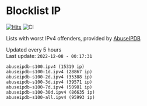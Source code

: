 # Blocklist IP

[![Hits](https://hits.seeyoufarm.com/api/count/incr/badge.svg?url=https%3A%2F%2Fgithub.com%2Fborestad%2Fblocklist-ip%2F&count_bg=%2379C83D&title_bg=%23555555&icon=&icon_color=%23E7E7E7&title=hits&edge_flat=false)](https://hits.seeyoufarm.com)  ![CI](https://img.shields.io/github/workflow/status/borestad/blocklist-ip/CI?style=flat-square)

Lists with worst IPv4 offenders, provided by [AbuseIPDB](https://www.abuseipdb.com/)

<!-- FOOTER-PLACEHOLDER -->
Updated every 5 hours<br>
Last update: `2022-12-08 - 00:17:31`
```
abuseipdb-s100.ipv4 (15319 ip)
abuseipdb-s100-1d.ipv4 (28867 ip)
abuseipdb-s100-2d.ipv4 (35388 ip)
abuseipdb-s100-3d.ipv4 (39571 ip)
abuseipdb-s100-7d.ipv4 (50981 ip)
abuseipdb-s100-30d.ipv4 (86635 ip)
abuseipdb-s100-all.ipv4 (95993 ip)
```
